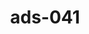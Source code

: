 ---
categories:
- ads_category-8
- ads_category-13
- ads_category-17
tags:
- ads_tag-3
- ads_tag-13
- ads_tag-9
- ads_tag-7
- ads_tag-2
- ads_tag-20
- ads_tag-1
title: ads-041
---